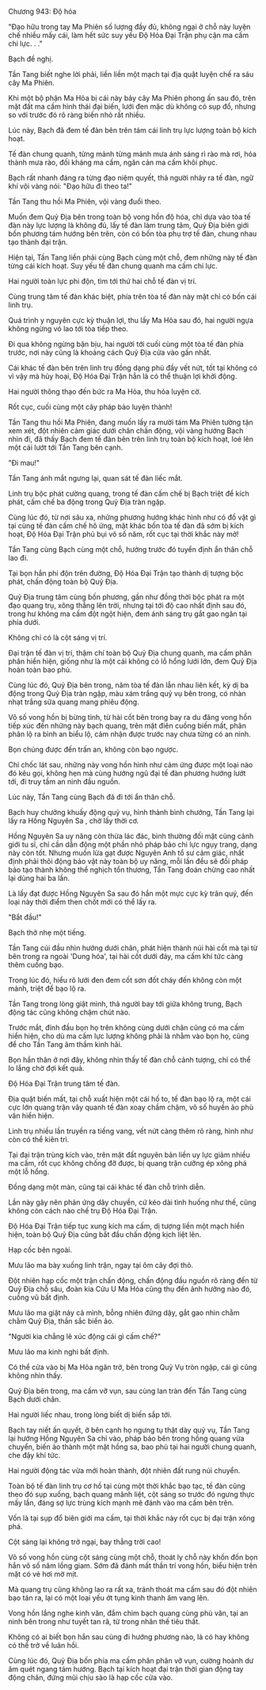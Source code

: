 




Chương 943: Độ hóa


"Đạo hữu trong tay Ma Phiên số lượng đầy đủ, không ngại ở chỗ này luyện chế nhiều mấy cái, làm hết sức suy yếu Độ Hóa Đại Trận phụ cận ma cấm chi lực. . ."

Bạch đề nghị.

Tần Tang biết nghe lời phải, liền liền một mạch tại địa quật luyện chế ra sáu cây Ma Phiên.

Khi một bộ phận Ma Hỏa bị cái này bảy cây Ma Phiên phong ấn sau đó, trên mặt đất ma cấm hình thái đại biến, lưới đen mặc dù không có sụp đổ, nhưng so với trước đó rõ ràng biến nhỏ rất nhiều.

Lúc này, Bạch đã đem tế đàn bên trên tám cái linh trụ lực lượng toàn bộ kích hoạt.

Tế đàn chung quanh, từng mảnh từng mảnh mưa ánh sáng rì rào mà rơi, hóa thành mưa rào, đối kháng ma cấm, ngăn cản ma cấm khôi phục.

Bạch rất nhanh đáng ra từng đạo niệm quyết, thả người nhảy ra tế đàn, ngữ khí vội vàng nói: "Đạo hữu đi theo ta!"

Tần Tang thu hồi Ma Phiên, vội vàng đuổi theo.

Muốn đem Quỷ Địa bên trong toàn bộ vong hồn độ hóa, chỉ dựa vào tòa tế đàn này lực lượng là không đủ, lấy tế đàn làm trung tâm, Quỷ Địa biên giới bốn phương tám hướng bên trên, còn có bốn tòa phụ trợ tế đàn, chung nhau tạo thành đại trận.

Hiện tại, Tần Tang liền phải cùng Bạch cùng một chỗ, đem những này tế đàn từng cái kích hoạt. Suy yếu tế đàn chung quanh ma cấm chi lực.

Hai người toàn lực phi độn, tìm tới thứ hai chỗ tế đàn vị trí.

Cùng trung tâm tế đàn khác biệt, phía trên tòa tế đàn này mặt chỉ có bốn cái linh trụ.

Quá trình y nguyên cực kỳ thuận lợi, thu lấy Ma Hỏa sau đó, hai người ngựa không ngừng vó lao tới tòa tiếp theo.

Đi qua không ngừng bận bịu, hai người tới cuối cùng một tòa tế đàn phía trước, nơi này cũng là khoảng cách Quỷ Địa cửa vào gần nhất.

Cái khác tế đàn bên trên linh trụ đồng dạng phủ đầy vết nứt, tốt tại không có vì vậy mà hủy hoại, Độ Hóa Đại Trận hẳn là có thể thuận lợi khởi động.

Hai người thông thạo đến bức ra Ma Hỏa, thu hỏa luyện cờ.

Rốt cục, cuối cùng một cây pháp bảo luyện thành!

Tần Tang thu hồi Ma Phiên, đang muốn lấy ra mười tám Ma Phiên tường tận xem xét, đột nhiên cảm giác dưới chân chấn động, vội vàng hướng Bạch nhìn đi, đã thấy Bạch đem tế đàn bên trên linh trụ toàn bộ kích hoạt, loé lên một cái lướt tới Tần Tang bên cạnh.

"Đi mau!"

Tần Tang ánh mắt ngưng lại, quan sát tế đàn liếc mắt.

Linh trụ bộc phát cường quang, trong tế đàn cấm chế bị Bạch triệt để kích phát, cấm chế ba động trong Quỷ Địa tràn ngập.

Cùng lúc đó, từ nơi sâu xa, những phương hướng khác hình như có đồ vật gì tại cùng tế đàn cấm chế hô ứng, mặt khác bốn tòa tế đàn đã sớm bị kích hoạt, Độ Hóa Đại Trận phủ bụi vô số năm, rốt cục tại thời khắc này mở!

Tần Tang cùng Bạch cùng một chỗ, hướng trước đó tuyển định ẩn thân chỗ lao đi.

Tại bọn hắn phi độn trên đường, Độ Hóa Đại Trận tạo thành dị tượng bộc phát, chấn động toàn bộ Quỷ Địa.

Quỷ Địa trung tâm cùng bốn phương, gần như đồng thời bộc phát ra một đạo quang trụ, xông thẳng lên trời, nhưng tại tới độ cao nhất định sau đó, trong hư không ma cấm đột ngột hiện, đem ánh sáng trụ gắt gao ngăn tại phía dưới.

Không chỉ có là cột sáng vị trí.

Đại trận tế đàn vị trí, thậm chí toàn bộ Quỷ Địa chung quanh, ma cấm phân phân hiển hiện, giống như là một cái không có lỗ hổng lưới lớn, đem Quỷ Địa hoàn toàn bao phủ.

Cùng lúc đó, Quỷ Địa bên trong, năm tòa tế đàn lẫn nhau liên kết, kỳ dị ba động trong Quỷ Địa tràn ngập, màu xám trắng quỷ vụ bên trong, có nhàn nhạt trắng sữa quang mang phiêu động.

Vô số vong hồn bị bừng tỉnh, từ hài cốt bên trong bay ra du đãng vong hồn tiếp xúc đến những này bạch quang, trên mặt điên cuồng biến mất, phân phân lộ ra bình an biểu lộ, cảm nhận được trước nay chưa từng có an ninh.

Bọn chúng được đến trấn an, không còn bạo ngược.

Chỉ chốc lát sau, những này vong hồn hình như cảm ứng được một loại nào đó kêu gọi, không hẹn mà cùng hướng ngũ đại tế đàn phương hướng lướt tới, đi truy tầm an ninh đầu nguồn.

Lúc này, Tần Tang cùng Bạch đã đi tới ẩn thân chỗ.

Bạch huy chưởng khuấy động quỷ vụ, hình thành bình chướng, Tần Tang lại lấy ra Hồng Nguyên Sa , chờ lấy thời cơ.

Hồng Nguyên Sa uy năng còn thừa lác đác, bình thường đối mặt cùng cảnh giới tu sĩ, chỉ cần dẫn động một phần nhỏ pháp bảo chi lực ngụy trang, dạng này còn tốt. Nhưng muốn lừa gạt được Nguyên Anh tổ sư cảm giác, nhất định phải thôi động bảo vật này toàn bộ uy năng, mỗi lần đều sẽ đối pháp bảo tạo thành không thể nghịch tổn thương, Tần Tang đoán chừng cao nhất lại dùng hai ba lần.

Là lấy đạt được Hồng Nguyên Sa sau đó hắn một mực cực kỳ trân quý, đến loại này thời điểm then chốt mới có thể lấy ra.

"Bắt đầu!"

Bạch thở nhẹ một tiếng.

Tần Tang cúi đầu nhìn hướng dưới chân, phát hiện thành núi hài cốt mà tại từ bên trong ra ngoài 'Dung hóa', tại hài cốt dưới đáy, ma cấm khí tức càng thêm cuồng bạo.

Trong lúc đó, hiểu rõ lưới đen đem cốt sơn đốt cháy đến không còn một mảnh, triệt để bạo lộ ra.

Tần Tang trong lòng giật mình, thả người bay tới giữa không trung, Bạch động tác cũng không chậm chút nào.

Trước mắt, đỉnh đầu bọn họ trên không cùng dưới chân cũng có ma cấm hiển hiện, cho dù ma cấm lực lượng không phải là nhằm vào bọn họ, cũng để cho Tần Tang âm thầm kinh hãi.

Bọn hắn thân ở nơi đây, không nhìn thấy tế đàn chỗ cảnh tượng, chỉ có thể lo lắng chờ đợi kết quả.

Độ Hóa Đại Trận trung tâm tế đàn.

Địa quật biến mất, tại chỗ xuất hiện một cái hố to, tế đàn bạo lộ ra, một cái cực lớn quang trận vây quanh tế đàn xoay chầm chậm, vô số huyền ảo phù văn hiển hiện.

Linh trụ nhiều lần truyền ra tiếng vang, vết nứt càng thêm rõ ràng, hình như còn có thể kiên trì.

Tại đại trận trùng kích vào, trên mặt đất nguyên bản liền uy lực giảm nhiều ma cấm, rốt cục không chống đỡ được, bị quang trận cưỡng ép xông phá một lỗ hổng.

Đồng dạng một màn, cũng tại cái khác tế đàn chỗ trình diễn.

Lần này gây nên phản ứng dây chuyền, cứ kéo dài tình huống như thế, cũng không còn cách nào chế trụ Độ Hóa Đại Trận.

Độ Hóa Đại Trận tiếp tục xung kích ma cấm, dị tượng liền một mạch hiển hiện, toàn bộ Quỷ Địa cũng bắt đầu chấn động kịch liệt lên.

Hạp cốc bên ngoài.

Mưu lão ma bày xuống linh trận, ngay tại ôm cây đợi thỏ.

Đột nhiên hạp cốc một trận chấn động, chấn động đầu nguồn rõ ràng đến từ Quỷ Địa chỗ sâu, đoàn kia Cửu U Ma Hỏa cũng thụ đến ảnh hưởng nào đó, cuồng vũ bất định.

Mưu lão ma giật nảy cả mình, bỗng nhiên đứng dậy, gắt gao nhìn chằm chằm Quỷ Địa, thần sắc biến ảo.

"Người kia chẳng lẽ xúc động cái gì cấm chế?"

Mưu lão ma kinh nghi bất định.

Có thể cửa vào bị Ma Hỏa ngăn trở, bên trong Quỷ Vụ tròn ngập, cái gì cũng không nhìn thấy.

Quỷ Địa bên trong, ma cấm vỡ vụn, sau cùng lan tràn đến Tần Tang cùng Bạch dưới chân.

Hai người liếc nhau, trong lòng biết dị biến sắp tới.

Bạch tay niết ấn quyết, ở bên cạnh họ ngưng tụ thật dày quỷ vụ, Tần Tang lại hướng Hồng Nguyên Sa chỉ vào, pháp bảo bên trong hồng quang vừa chuyển, biến ảo thành một mặt hồng sa, bao phủ tại hai người chung quanh, che đậy khí tức.

Hai người động tác vừa mới hoàn thành, đột nhiên đất rung núi chuyển.

Toàn bộ tế đàn linh trụ cơ hồ tại cùng một thời khắc bạo tạc, tế đàn cũng theo đó sụp xuống, bạch quang mãnh liệt, cột sáng so trước đó ngưng thực mấy lần, đáng sợ lực trùng kích mạnh mẽ đánh vào ma cấm bên trên.

Vốn là tại sụp đổ biên giới ma cấm, tại thời khắc này rốt cục bị đại trận xông phá.

Cột sáng lại không trở ngại, bay thẳng trời cao!

Vô số vong hồn cùng cột sáng cùng một chỗ, thoát ly chỗ này khốn đốn bọn hắn vô số năm lồng giam. Sớm đã đánh mất thần trí vong hồn, biểu hiện trên mặt có vẻ hơi mờ mịt.

Mà quang trụ cũng không lao ra rất xa, tránh thoát ma cấm sau đó đột nhiên bạo tán ra, lại có một loại yếu ớt tụng kinh thanh âm vang lên.

Vong hồn lắng nghe kinh văn, đắm chìm bạch quang cùng phù văn, tại an ninh bên trong như tuyết tan rã, từ trong nhân thế tiêu thất.

Không có ai biết bọn hắn sau cùng đi hướng phương nào, là có hay không có thể trở về luân hồi.

Cùng lúc đó, Quỷ Địa bốn phía ma cấm phân phân vỡ vụn, cường hoành dư âm quét ngang tám hướng. Bạch tại kích hoạt đại trận thời gian động tay động chân, đứng mũi chịu sào là hạp cốc cửa vào.





